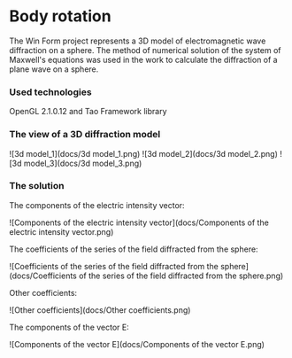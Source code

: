# Body rotation

The Win Form project represents a 3D model of electromagnetic wave diffraction on a sphere. 
The method of numerical solution of the system of Maxwell's equations was used in the work to calculate the diffraction of a plane wave on a sphere.

### Used technologies

OpenGL 2.1.0.12 and Tao Framework library

### The view of a 3D diffraction model

![3d model_1](docs/3d model_1.png)
![3d model_2](docs/3d model_2.png)
![3d model_3](docs/3d model_3.png)

### The solution

The components of the electric intensity vector:

![Components of the electric intensity vector](docs/Components of the electric intensity vector.png)

The coefficients of the series of the field diffracted from the sphere:

![Coefficients of the series of the field diffracted from the sphere](docs/Coefficients of the series of the field diffracted from the sphere.png)

Other coefficients:

![Other coefficients](docs/Other coefficients.png)

The components of the vector E:

![Components of the vector E](docs/Components of the vector E.png)